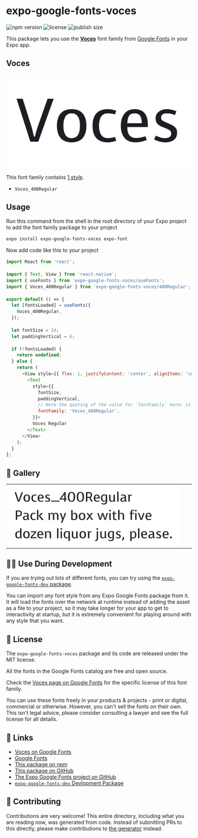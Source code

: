 # expo-google-fonts-voces

![npm version](https://flat.badgen.net/npm/v/expo-google-fonts-voces)
![license](https://flat.badgen.net/github/license/expo/google-fonts)
![publish size](https://flat.badgen.net/packagephobia/install/expo-google-fonts-voces)

This package lets you use the [**Voces**](https://fonts.google.com/specimen/Voces) font family from [Google Fonts](https://fonts.google.com/) in your Expo app.

## Voces

![Voces](./font-family.png)

This font family contains [1 style](#-gallery).

- `Voces_400Regular`

## Usage

Run this command from the shell in the root directory of your Expo project to add the font family package to your project
```sh
expo install expo-google-fonts-voces expo-font
```

Now add code like this to your project
```js
import React from 'react';

import { Text, View } from 'react-native';
import { useFonts } from 'expo-google-fonts-voces/useFonts';
import { Voces_400Regular } from 'expo-google-fonts-voces/400Regular';

export default () => {
  let [fontsLoaded] = useFonts({
    Voces_400Regular,
  });

  let fontSize = 24;
  let paddingVertical = 6;

  if (!fontsLoaded) {
    return undefined;
  } else {
    return (
      <View style={{ flex: 1, justifyContent: 'center', alignItems: 'center' }}>
        <Text
          style={{
            fontSize,
            paddingVertical,
            // Note the quoting of the value for `fontFamily` here; it expects a string!
            fontFamily: 'Voces_400Regular',
          }}>
          Voces Regular
        </Text>
      </View>
    );
  }
};

```

## 🔡 Gallery


||||
|-|-|-|
|![Voces_400Regular](.//400Regular/Voces_400Regular.ttf.png)||||


## 👩‍💻 Use During Development

If you are trying out lots of different fonts, you can try using the [`expo-google-fonts-dev` package](https://github.com/freeboub/google-fonts/tree/master/font-packages/dev#readme).

You can import *any* font style from any Expo Google Fonts package from it. It will load the fonts
over the network at runtime instead of adding the asset as a file to your project, so it may take longer
for your app to get to interactivity at startup, but it is extremely convenient
for playing around with any style that you want.

## 📖 License

The `expo-google-fonts-voces` package and its code are released under the MIT license.

All the fonts in the Google Fonts catalog are free and open source.

Check the [Voces page on Google Fonts](https://fonts.google.com/specimen/Voces) for the specific license of this font family.

You can use these fonts freely in your products & projects - print or digital, commercial or otherwise. However, you can't sell the fonts on their own. This isn't legal advice, please consider consulting a lawyer and see the full license for all details.

## 🔗 Links

- [Voces on Google Fonts](https://fonts.google.com/specimen/Voces)
- [Google Fonts](https://fonts.google.com/)
- [This package on npm](https://www.npmjs.com/package/expo-google-fonts-voces)
- [This package on GitHub](https://github.com/freeboub/google-fonts/tree/master/font-packages/voces)
- [The Expo Google Fonts project on GitHub](https://github.com/freeboub/google-fonts)
- [`expo-google-fonts-dev` Devlopment Package](https://github.com/freeboub/google-fonts/tree/master/font-packages/dev)

## 🤝 Contributing

Contributions are very welcome! This entire directory, including what you are reading now, was generated from code. Instead of submitting PRs to this directly, please make contributions to [the generator](https://github.com/freeboub/google-fonts/tree/master/packages/generator) instead.
